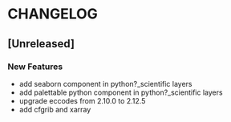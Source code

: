 # CHANGELOG


## [Unreleased]

### New Features
- add seaborn component in python?_scientific layers
- add palettable python component in python?_scientific layers
- upgrade eccodes from 2.10.0 to 2.12.5
- add cfgrib and xarray






